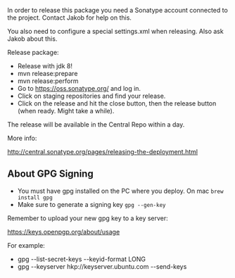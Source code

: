 In order to release this package you need a Sonatype account connected to the project. Contact Jakob for help on this.

You also need to configure a special settings.xml when releasing. Also ask Jakob about this.

Release package:

* Release with jdk 8!
* mvn release:prepare
* mvn release:perform
* Go to https://oss.sonatype.org/ and log in.
* Click on staging repositories and find your release.
* Click on the release and hit the close button, then the release button (when ready. Might take a while).

The release will be available in the Central Repo within a day.

More info:

http://central.sonatype.org/pages/releasing-the-deployment.html

## About GPG Signing

* You must have gpg installed on the PC where you deploy. On mac `brew install gpg`
* Make sure to generate a signing key `gpg --gen-key`

Remember to upload your new gpg key to a key server:

https://keys.openpgp.org/about/usage

For example: 

* gpg --list-secret-keys --keyid-format LONG
* gpg --keyserver hkp://keyserver.ubuntu.com --send-keys <name of your key>